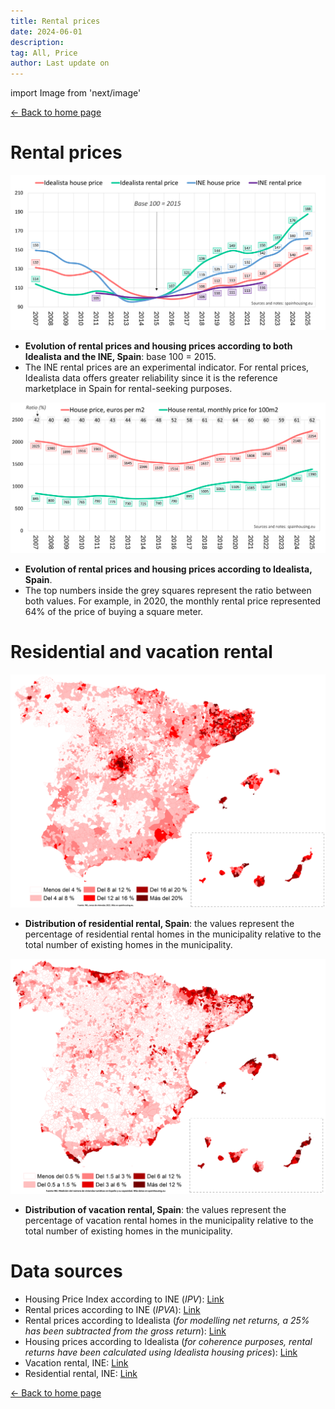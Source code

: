```yaml
---
title: Rental prices
date: 2024-06-01
description:
tag: All, Price
author: Last update on
---
```


import Image from 'next/image'

<div class="meta-line"><a class="meta-back" href="/">← Back to home page</a></div>

# Rental prices

[![Indice precio alquiler y compra](/images/rentprice2.png)](/images/rentprice2.png)

- **Evolution of rental prices and housing prices according to both Idealista and the INE, Spain**: base 100 = 2015.
- The INE rental prices are an experimental indicator. For rental prices, Idealista data offers greater reliability since it is the reference marketplace in Spain for rental-seeking purposes.

[![Evolución precio alquiler de la vivienda](/images/rentprice1.png)](/images/rentprice1.png)

- **Evolution of rental prices and housing prices according to Idealista, Spain**.
- The top numbers inside the grey squares represent the ratio between both values. For example, in 2020, the monthly rental price represented 64% of the price of buying a square meter.

# Residential and vacation rental

[![Land scarcity](/images/residentialmap.png)](/images/residentialmap.png)

- **Distribution of residential rental, Spain**: the values represent the percentage of residential rental homes in the municipality relative to the total number of existing homes in the municipality.

[![Land scarcity](/images/vacationalmap.png)](/images/vacationalmap.png)

- **Distribution of vacation rental, Spain**: the values represent the percentage of vacation rental homes in the municipality relative to the total number of existing homes in the municipality.

# Data sources

- Housing Price Index according to INE (_IPV_): [Link](https://www.ine.es/dyngs/INEbase/en/operacion.htm?c=Estadistica_C&cid=1254736152838&menu=resultados&idp=1254735976607)
- Rental prices according to INE (_IPVA_): [Link](https://www.ine.es/experimental/ipva/experimental_precios_vivienda_alquiler.htm)
- Rental prices according to Idealista (_for modelling net returns, a 25% has been subtracted from the gross return_): [Link](https://www.idealista.com/sala-de-prensa/informes-precio-vivienda/alquiler/)
- Housing prices according to Idealista (_for coherence purposes, rental returns have been calculated using Idealista housing prices_): [Link](https://www.idealista.com/sala)
- Vacation rental, INE: [Link](https://www.ine.es/experimental/viv_turistica/exp_viv_turistica_tablas.htm)
- Residential rental, INE: [Link](https://www.ine.es/censos2011/tablas/Inicio.do)


<div class="meta-line"><a class="meta-back" href="/">← Back to home page</a></div>
